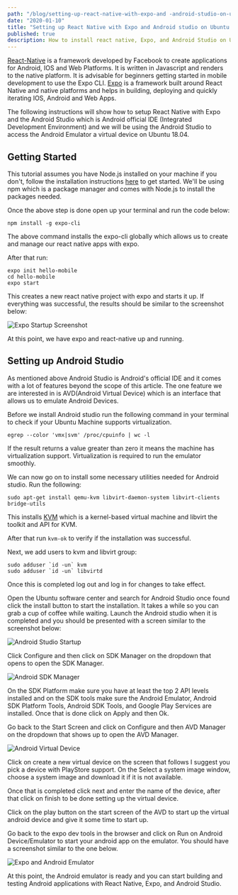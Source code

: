 ```yaml
---
path: "/blog/setting-up-react-native-with-expo-and -android-studio-on-ubuntu18.04"
date: "2020-01-10"
title: "Setting up React Native with Expo and Android studio on Ubuntu 18.04"
published: true
description: How to install react native, Expo, and Android Studio on Ubuntu 18.04
---
```


[React-Native](https://facebook.github.io/react-native/) is a framework developed by Facebook to create applications for Android, IOS and Web Platforms. It is written in Javascript and renders to the native platform. It is advisable for beginners getting started in mobile development to use the Expo CLI. [Expo](https://expo.io/) is a framework built around React Native and native platforms and helps in building, deploying and quickly iterating IOS, Android and Web Apps.

The following instructions will show how to setup React Native with Expo and the Android Studio which is Android official IDE (Integrated Development Environment) and we will be using the Android Studio to access the Android Emulator a virtual device on Ubuntu 18.04.

## Getting Started

This tutorial assumes you have Node.js installed on your machine if you don't, follow the installation instructions [here](https://nodejs.org/en/) to get started. We'll be using npm which is a package manager and comes with Node.js to install the packages needed.

Once the above step is done open up your terminal and run the code below:

```shell
npm install -g expo-cli
```

The above command installs the expo-cli globally which allows us to create and manage our react native apps with expo.

After that run:

```shell
expo init hello-mobile
cd hello-mobile
expo start
```

This creates a new react native project with expo and starts it up. If everything was successful, the results should be similar to the screenshot below:

![Expo Startup Screenshot ](https://res.cloudinary.com/dis3a42lz/image/upload/v1577365668/blog/setup-react-native/expo1.png "Expo Start-Up")

At this point, we have expo and react-native up and running.

## Setting up Android Studio

As mentioned above Android Studio is Android's official IDE and it comes with a lot of features beyond the scope of this article. The one feature we are interested in is AVD(Android Virtual Device) which is an interface that allows us to emulate Android Devices.

Before we install Android studio run the following command in your terminal to check if your Ubuntu Machine supports virtualization.

``` shell
egrep --color 'vmx|svm' /proc/cpuinfo | wc -l
```

If the result returns a value greater than zero it means the machine has virtualization support. Virtualization is required to run the emulator smoothly.

We can now go on to install some necessary utilities needed for Android studio. Run the following:

```shell
sudo apt-get install qemu-kvm libvirt-daemon-system libvirt-clients bridge-utils
```

This installs [KVM](https://www.linux-kvm.org/page/Main_Page) which is a kernel-based virtual machine and libvirt the toolkit and API for KVM.

After that run `kvm-ok` to verify if the installation was successful.

Next, we add users to kvm and libvirt group:

```shell
sudo adduser `id -un` kvm
sudo adduser `id -un` libvirtd
```

Once this is completed log out and log in for changes to take effect.

Open the Ubuntu software center and search for Android Studio once found click the install button to start the installation. It takes a while so you can grab a cup of coffee while waiting. Launch the Android studio when it is completed and you should be presented with a screen similar to the screenshot below:

![Android Studio Startup ](https://res.cloudinary.com/dis3a42lz/image/upload/v1577390162/blog/setup-react-native/expo2.png "Android Studio Startup")

Click Configure and then click on SDK Manager on the dropdown that opens to open the SDK Manager.

![Android SDK Manager](https://res.cloudinary.com/dis3a42lz/image/upload/v1577390589/blog/setup-react-native/expo3.png "Android SDK Manager")

On the SDK Platform make sure you have at least the top 2 API levels installed and on the SDK tools make sure the Android Emulator, Android SDK Platform Tools, Android SDK Tools, and Google Play Services are installed. Once that is done click on Apply and then Ok.

Go back to the Start Screen and click on Configure and then AVD Manager on the dropdown that shows up to open the AVD Manager.

![Android Virtual Device](https://res.cloudinary.com/dis3a42lz/image/upload/v1577391376/blog/setup-react-native/expo4.png "Android Virtual Device")

Click on create a new virtual device on the screen that follows I suggest you pick a device with PlayStore support. On the Select a system image window, choose a system image and download it if it is not available.

Once that is completed click next and enter the name of the device, after that click on finish to be done setting up the virtual device.

Click on the play button on the start screen of the AVD to start up the virtual android device and give it some time to start up.

Go back to the expo dev tools in the browser and click on Run on Android Device/Emulator to start your android app on the emulator. You should have a screenshot similar to the one below.

![Expo and Android Emulator](https://res.cloudinary.com/dis3a42lz/image/upload/v1577400110/blog/setup-react-native/expo_5.png "Expo and Android Emulator")

At this point, the Android emulator is ready and you can start building and testing Android applications with React Native, Expo, and Android Studio.
